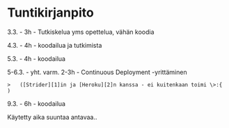 Tuntikirjanpito
===============

3.3. - 3h - Tutkiskelua yms opettelua, vähän koodia

4.3. - 4h - koodailua ja tutkimista

5.3. - 4h - koodailua

5-6.3. - yht. varm. 2-3h - Continuous Deployment -yrittäminen

    >   ([Strider][1]in ja [Heroku][2]n kanssa - ei kuitenkaan toimi \>:{ )

9.3. - 6h - koodailua


Käytetty aika suuntaa antavaa..

[1]: <http://stridercd.com/>

[2]: <https://purjochat.herokuapp.com/>



